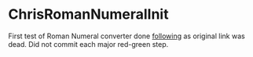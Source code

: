 # ChrisRomanNumeralInit
First test of Roman Numeral converter done [following](https://remonsinnema.com/2011/12/05/practicing-tdd-using-the-roman-numerals-kata/) as original link was dead.
Did not commit each major red-green step.